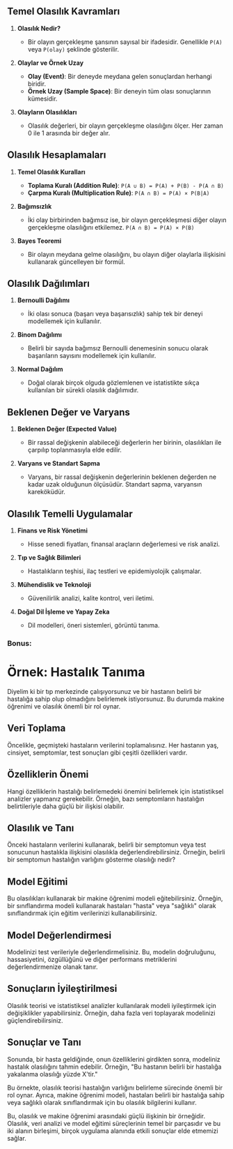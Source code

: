 ## Temel Olasılık Kavramları

1. **Olasılık Nedir?**
   - Bir olayın gerçekleşme şansının sayısal bir ifadesidir. Genellikle `P(A)` veya `P(olay)` şeklinde gösterilir.

2. **Olaylar ve Örnek Uzay**
   - **Olay (Event)**: Bir deneyde meydana gelen sonuçlardan herhangi biridir.
   - **Örnek Uzay (Sample Space)**: Bir deneyin tüm olası sonuçlarının kümesidir.

3. **Olayların Olasılıkları**
   - Olasılık değerleri, bir olayın gerçekleşme olasılığını ölçer. Her zaman 0 ile 1 arasında bir değer alır.

## Olasılık Hesaplamaları

1. **Temel Olasılık Kuralları**
   - **Toplama Kuralı (Addition Rule)**: `P(A ∪ B) = P(A) + P(B) - P(A ∩ B)`
   - **Çarpma Kuralı (Multiplication Rule)**: `P(A ∩ B) = P(A) × P(B|A)`

2. **Bağımsızlık**
   - İki olay birbirinden bağımsız ise, bir olayın gerçekleşmesi diğer olayın gerçekleşme olasılığını etkilemez. `P(A ∩ B) = P(A) × P(B)`

3. **Bayes Teoremi**
   - Bir olayın meydana gelme olasılığını, bu olayın diğer olaylarla ilişkisini kullanarak güncelleyen bir formül.

## Olasılık Dağılımları

1. **Bernoulli Dağılımı**
   - İki olası sonuca (başarı veya başarısızlık) sahip tek bir deneyi modellemek için kullanılır.

2. **Binom Dağılımı**
   - Belirli bir sayıda bağımsız Bernoulli denemesinin sonucu olarak başarıların sayısını modellemek için kullanılır.

3. **Normal Dağılım**
   - Doğal olarak birçok olguda gözlemlenen ve istatistikte sıkça kullanılan bir sürekli olasılık dağılımıdır.

## Beklenen Değer ve Varyans

1. **Beklenen Değer (Expected Value)**
   - Bir rassal değişkenin alabileceği değerlerin her birinin, olasılıkları ile çarpılıp toplanmasıyla elde edilir.

2. **Varyans ve Standart Sapma**
   - Varyans, bir rassal değişkenin değerlerinin beklenen değerden ne kadar uzak olduğunun ölçüsüdür. Standart sapma, varyansın kareköküdür.

## Olasılık Temelli Uygulamalar

1. **Finans ve Risk Yönetimi**
   - Hisse senedi fiyatları, finansal araçların değerlemesi ve risk analizi.

2. **Tıp ve Sağlık Bilimleri**
   - Hastalıkların teşhisi, ilaç testleri ve epidemiyolojik çalışmalar.

3. **Mühendislik ve Teknoloji**
   - Güvenilirlik analizi, kalite kontrol, veri iletimi.

4. **Doğal Dil İşleme ve Yapay Zeka**
   - Dil modelleri, öneri sistemleri, görüntü tanıma.

### Bonus: 
# Örnek: Hastalık Tanıma

Diyelim ki bir tıp merkezinde çalışıyorsunuz ve bir hastanın belirli bir hastalığa sahip olup olmadığını belirlemek istiyorsunuz. Bu durumda makine öğrenimi ve olasılık önemli bir rol oynar.

## Veri Toplama

Öncelikle, geçmişteki hastaların verilerini toplamalısınız. Her hastanın yaş, cinsiyet, semptomlar, test sonuçları gibi çeşitli özellikleri vardır.

## Özelliklerin Önemi

Hangi özelliklerin hastalığı belirlemedeki önemini belirlemek için istatistiksel analizler yapmanız gerekebilir. Örneğin, bazı semptomların hastalığın belirtileriyle daha güçlü bir ilişkisi olabilir.

## Olasılık ve Tanı

Önceki hastaların verilerini kullanarak, belirli bir semptomun veya test sonucunun hastalıkla ilişkisini olasılıkla değerlendirebilirsiniz. Örneğin, belirli bir semptomun hastalığın varlığını gösterme olasılığı nedir?

## Model Eğitimi

Bu olasılıkları kullanarak bir makine öğrenimi modeli eğitebilirsiniz. Örneğin, bir sınıflandırma modeli kullanarak hastaları "hasta" veya "sağlıklı" olarak sınıflandırmak için eğitim verilerinizi kullanabilirsiniz.

## Model Değerlendirmesi

Modelinizi test verileriyle değerlendirmelisiniz. Bu, modelin doğruluğunu, hassasiyetini, özgüllüğünü ve diğer performans metriklerini değerlendirmenize olanak tanır.

## Sonuçların İyileştirilmesi

Olasılık teorisi ve istatistiksel analizler kullanılarak modeli iyileştirmek için değişiklikler yapabilirsiniz. Örneğin, daha fazla veri toplayarak modelinizi güçlendirebilirsiniz.

## Sonuçlar ve Tanı

Sonunda, bir hasta geldiğinde, onun özelliklerini girdikten sonra, modeliniz hastalık olasılığını tahmin edebilir. Örneğin, "Bu hastanın belirli bir hastalığa yakalanma olasılığı yüzde X'tir."

Bu örnekte, olasılık teorisi hastalığın varlığını belirleme sürecinde önemli bir rol oynar. Ayrıca, makine öğrenimi modeli, hastaları belirli bir hastalığa sahip veya sağlıklı olarak sınıflandırmak için bu olasılık bilgilerini kullanır.

Bu, olasılık ve makine öğrenimi arasındaki güçlü ilişkinin bir örneğidir. Olasılık, veri analizi ve model eğitimi süreçlerinin temel bir parçasıdır ve bu iki alanın birleşimi, birçok uygulama alanında etkili sonuçlar elde etmemizi sağlar.





